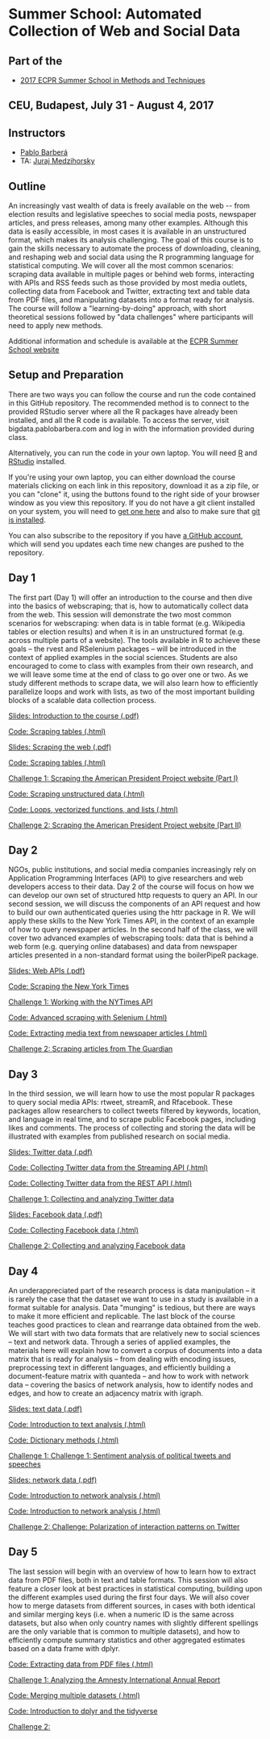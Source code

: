 # Summer School: Automated Collection of Web and Social Data

## Part of the 
* [2017 ECPR Summer School in Methods and Techniques](https://ecpr.eu/Events/EventDetails.aspx?EventID=116)

## CEU, Budapest, July 31 - August 4, 2017

## Instructors

* [Pablo Barber&aacute;](http://pablobarbera.com/)
* TA: [Juraj Medzihorsky](http://pds.ceu.edu/people/juraj-medzihorsky)

## Outline

An increasingly vast wealth of data is freely available on the web -- from election results and legislative speeches to social media posts, newspaper articles, and press releases, among many other examples. Although this data is easily accessible, in most cases it is available in an unstructured format, which makes its analysis challenging. The goal of this course is to gain the skills necessary to automate the process of downloading, cleaning, and reshaping web and social data using the R programming language for statistical computing. We will cover all the most common scenarios: scraping data available in multiple pages or behind web forms, interacting with APIs and RSS feeds such as those provided by most media outlets, collecting data from Facebook and Twitter, extracting text and table data from PDF files, and manipulating datasets into a format ready for analysis. The course will follow a "learning-by-doing" approach, with short theoretical sessions followed by "data challenges" where participants will need to apply new methods.

Additional information and schedule is available at the [ECPR Summer School website](https://ecpr.eu/Events/PanelDetails.aspx?PanelID=7055&EventID=116)

## Setup and Preparation

There are two ways you can follow the course and run the code contained in this GitHub repository. The recommended method is to connect to the provided RStudio server where all the R packages have already been installed, and all the R code is available. To access the server, visit bigdata.pablobarbera.com and log in with the information provided during class.

Alternatively, you can run the code in your own laptop. You will need [R](https://cran.r-project.org/) and [RStudio](https://www.rstudio.com/) installed.

If you're using your own laptop, you can either download the course materials clicking on each link in this repository, download it as a zip file, or you can "clone" it, using the buttons found to the right side of your browser window as you view this repository.  If you do not have a git client installed on your system, you will need to [get one here](https://git-scm.com/download/gui) and also to make sure that [git is installed](https://git-scm.com/downloads). 

You can also subscribe to the repository if you have [a GitHub account](https://github.com), which will send you updates each time new changes are pushed to the repository.

## Day 1

The first part (Day 1) will offer an introduction to the course and then dive into the basics of webscraping; that is, how to automatically collect data from the web. This session will demonstrate the two most common scenarios for webscraping: when data is in table format (e.g. Wikipedia tables or election results) and when it is in an unstructured format (e.g. across multiple parts of a website). The tools available in R to achieve these goals – the rvest and RSelenium packages – will be introduced in the context of applied examples in the social sciences. Students are also encouraged to come to class with examples from their own research, and we will leave some time at the end of class to go over one or two. As we study different methods to scrape data, we will also learn how to efficiently parallelize loops and work with lists, as two of the most important building blocks of a scalable data collection process.


[Slides: Introduction to the course (.pdf)](day1/slides-intro.pdf)

[Code: Scraping tables (.html)](day1/00-setup.html)

[Slides: Scraping the web (.pdf)](day1/slides-scraping.pdf)

[Code: Scraping tables (.html)](day1/01-scraping-tables.html)

[Challenge 1: Scraping the American President Project website (Part I)](day1/challenge1.Rmd)

[Code: Scraping unstructured data (.html)](day1/02-scraping-unstructured-data.html)

[Code: Loops, vectorized functions, and lists (.html)](day1/03-computing.html)

[Challenge 2: Scraping the American President Project website (Part II)](day1/challenge2.Rmd)


## Day 2

NGOs, public institutions, and social media companies increasingly rely on Application Programming Interfaces (API) to give researchers and web developers access to their data. Day 2 of the course will focus on how we can develop our own set of structured http requests to query an API. In our second session, we will discuss the components of an API request and how to build our own authenticated queries using the httr package in R. We will apply these skills to the New York Times API, in the context of an example of how to query newspaper articles. In the second half of the class, we will cover two advanced examples of webscraping tools: data that is behind a web form (e.g. querying online databases) and data from newspaper articles presented in a non-standard format using the boilerPipeR package.

[Slides: Web APIs (.pdf)](day2/slides-APIs.pdf)

[Code: Scraping the New York Times](day2/01-nytimes-api.html)

[Challenge 1: Working with the NYTimes API](day2/challenge1.Rmd)

[Code: Advanced scraping with Selenium (.html)](day2/02-advanced-scraping.html)

[Code: Extracting media text from newspaper articles (.html)](day2/03-newspaper-articles.html)

[Challenge 2: Scraping articles from The Guardian](day2/challenge2.Rmd)

## Day 3

In the third session, we will learn how to use the most popular R packages to query social media APIs: rtweet, streamR, and Rfacebook. These packages allow researchers to collect tweets filtered by keywords, location, and language in real time, and to scrape public Facebook pages, including likes and comments. The process of collecting and storing the data will be illustrated with examples from published research on social media.

[Slides: Twitter data (.pdf)](day3/slides-twitter.pdf)

[Code: Collecting Twitter data from the Streaming API (.html)](day3/01-twitter-streaming-data-collection.html)

[Code: Collecting Twitter data from the REST API (.html)](day3/02-twitter-REST-data-collection.html)

[Challenge 1: Collecting and analyzing Twitter data](day3/challenge1.Rmd)

[Slides: Facebook data (.pdf)](day3/slides-facebook.pdf)

[Code: Collecting Facebook data (.html)](day3/03-facebook-data-collection.html)

[Challenge 2: Collecting and analyzing Facebook data](day3/challenge2.Rmd)

## Day 4

An underappreciated part of the research process is data manipulation – it is rarely the case that the dataset we want to use in a study is available in a format suitable for analysis. Data "munging" is tedious, but there are ways to make it more efficient and replicable. The last block of the course teaches good practices to clean and rearrange data obtained from the web. We will start with two data formats that are relatively new to social sciences – text and network data. Through a series of applied examples, the materials here will explain how to convert a corpus of documents into a data matrix that is ready for analysis – from dealing with encoding issues, preprocessing text in different languages, and efficiently building a document-feature matrix with quanteda – and how to work with network data – covering the basics of network analysis, how to identify nodes and edges, and how to create an adjacency matrix with igraph.

[Slides: text data (.pdf)](day4/slides-text.pdf)

[Code: Introduction to text analysis (.html)](day4/01-text-intro.html)

[Code: Dictionary methods (.html)](day4/02-dictionary-methods.html)

[Challenge 1: Challenge 1: Sentiment analysis of political tweets and speeches](day4/challenge1.Rmd)

[Slides: network data (.pdf)](day4/network-text.pdf)

[Code: Introduction to network analysis (.html)](day4/03-networks-intro-visualization.html)

[Code: Introduction to network analysis (.html)](day4/04-networks-descriptive-analysis.html)

[Challenge 2: Challenge: Polarization of interaction patterns on Twitter](day4/challenge2.Rmd)

## Day 5

The last session will begin with an overview of how to learn how to extract data from PDF files, both in text and table formats. This session will also feature a closer look at best practices in statistical computing, building upon the different examples used during the first four days. We will also cover how to merge datasets from different sources, in cases with both identical and similar merging keys (i.e. when a numeric ID is the same across datasets, but also when only country names with slightly different spellings are the only variable that is common to multiple datasets), and how to efficiently compute summary statistics and other aggregated estimates based on a data frame with dplyr.


[Code: Extracting data from PDF files (.html)](day4/01-data-in-PDFs.html)

[Challenge 1: Analyzing the Amnesty International Annual Report](day5/challenge1.Rmd)

[Code: Merging multiple datasets (.html)](day5/02-merging.html)

[Code: Introduction to dplyr and the tidyverse](day5/03-tidyverse.html)

[Challenge 2: ](day5/challenge2.Rmd)












